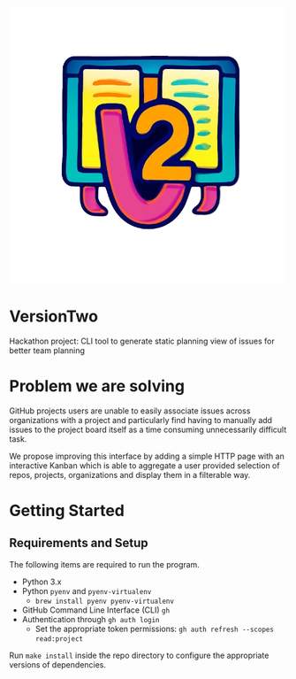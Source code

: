 ![App icon](images/FullSizeIcon.png)

# VersionTwo
Hackathon project: CLI tool to generate static planning view of issues for better team planning

# Problem we are solving
GitHub projects users are unable to easily associate issues across organizations with a project and particularly find having to manually add issues to the project board itself as a time consuming unnecessarily difficult task.

We propose improving this interface by adding a simple HTTP page with an interactive Kanban which is able to aggregate a user provided selection of repos, projects, organizations and display them in a filterable way.

# Getting Started
## Requirements and Setup
The following items are required to run the program.
- Python 3.x
- Python `pyenv` and `pyenv-virtualenv`
  -  `brew install pyenv pyenv-virtualenv`
- GitHub Command Line Interface (CLI) `gh`
- Authentication through `gh auth login`
  - Set the appropriate token permissions: `gh auth refresh --scopes read:project`

Run `make install` inside the repo directory to configure the appropriate versions of dependencies.

